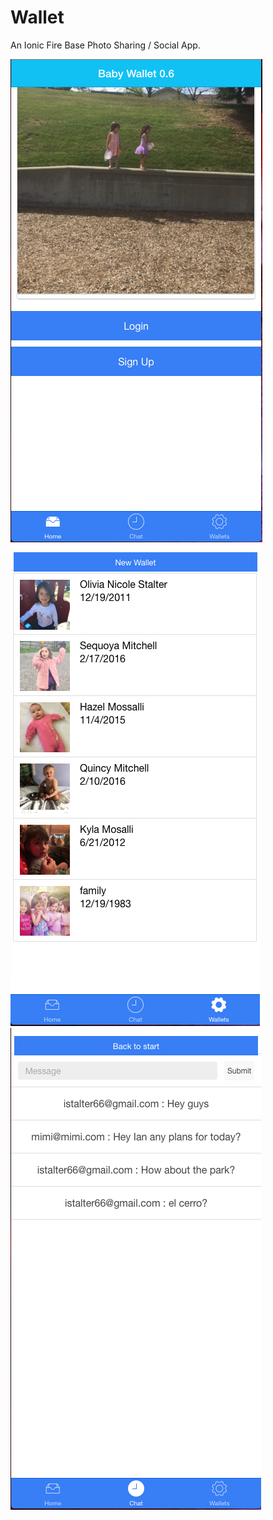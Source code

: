 Wallet
=====================

An Ionic Fire Base Photo Sharing / Social App.

![screenshot](https://github.com/ianstalter123/wallet/blob/master/wallet4.png "screenshot")
![screenshot](https://github.com/ianstalter123/wallet/blob/master/wallet2.png "screenshot")
![screenshot](https://github.com/ianstalter123/wallet/blob/master/wallet3.png "screenshot")

